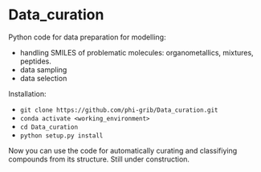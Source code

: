# Data_curation
Python code for data preparation for modelling:
- handling SMILES of problematic molecules: organometallics, mixtures, peptides.
- data sampling
- data selection

Installation:
* `git clone https://github.com/phi-grib/Data_curation.git`
* `conda activate <working_environment>`
* `cd Data_curation`
* `python setup.py install`

Now you can use the code for automatically curating and classifiying compounds from its structure.
Still under construction.
